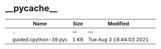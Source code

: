 # \_\_pycache\_\_

<table><thead><tr class="header"><th></th><th>Name</th><th>Size</th><th>Modified</th><th></th></tr></thead><tbody><tr class="odd"><td></td><td><span class="goup">..</span></td><td>—</td><td>—</td><td></td></tr><tr class="even"><td></td><td><span class="name">guided.cpython-39.pyc</span></td><td>1 KB</td><td>Tue Aug 3 19:44:03 2021</td><td></td></tr></tbody></table>

